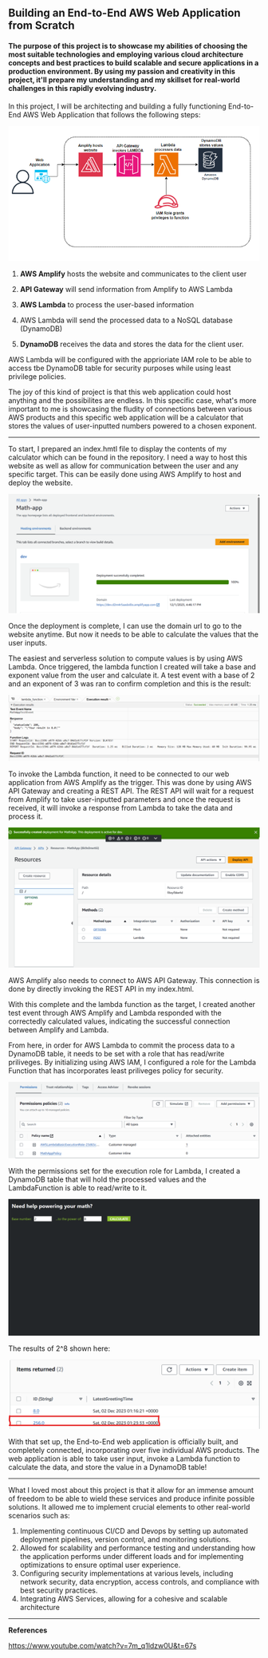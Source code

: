 ## Building an End-to-End AWS Web Application from Scratch
#### The purpose of this project is to showcase my abilities of choosing the most suitable technologies and employing various cloud architecture concepts and best practices to build scalable and secure applications in a production environment. By using my passion and creativity in this project, it'll prepare my understanding and my skillset for real-world challenges in this rapidly evolving industry.

In this project, I will be architecting and building a fully functioning End-to-End AWS Web Application that follows the following steps:

![alt text](https://github.com/Seanhui2000/AWS-Projects/blob/main/web-app/Screenshots/web%20architecture.PNG)

1. **AWS Amplify** hosts the website and communicates to the client user
   
2. **API Gateway** will send information from Amplify to AWS Lambda
   
3. **AWS Lambda** to process the user-based information
   
4. AWS Lambda will send the processed data to a NoSQL database (DynamoDB)
 
5. **DynamoDB** receives the data and stores the data for the client user.

AWS Lambda will be configured with the apprioriate IAM role to be able to access tbe DynamoDB table for security purposes while using least privilege policies.

The joy of this kind of project is that this web application could host anything and the possibilites are endless. 
In this specific case, what's more important to me is showcasing the fludity of connections between various AWS products and this specific web application will be a calculator that stores 
the values of user-inputted numbers powered to a chosen exponent.

-----
To start, I prepared an index.hmtl file to display the contents of my calculator which can be found in the repository. I need a way to host this website as well as allow for communication 
between the user and any specific target. This can be easily done using AWS Amplify to host and deploy the website.

![alt text](https://github.com/Seanhui2000/AWS-Projects/blob/main/web-app/Screenshots/Amplify-Deployment.png)

Once the deployment is complete, I can use the domain url to go to the website anytime. But now it needs to be able to calculate the values that the user inputs.

The easiest and serverless solution to compute values is by using AWS Lambda. Once triggered, the lambda function I created will take a base and exponent value from the user and calculate it. 
A test event with a base of 2 and an exponent of 3 was ran to confirm completion and this is the result:

![alt text](https://github.com/Seanhui2000/AWS-Projects/blob/main/web-app/Screenshots/TestingLambdaResults.png)

To invoke the Lambda function, it need to be connected to our web application from AWS Amplify as the trigger. This was done by using AWS API Gateway and creating a REST API. 
The REST API will wait for a request from Amplify to take user-inputted parameters and once the request is received, it will invoke a response from Lambda to take the data and process it.

![alt text](https://github.com/Seanhui2000/AWS-Projects/blob/main/web-app/Screenshots/deploying-API.png)

AWS Amplify also needs to connect to AWS API Gateway. This connection is done by directly invoking the REST API in my index.html.

With this complete and the lambda function as the target, I created another test event through AWS Amplify and Lambda responded with the correctedly calculated values, indicating the successful connection between Amplify and Lambda.

From here, in order for AWS Lambda to commit the process data to a DynamoDB table, it needs to be set with a role that has read/write priliveges. 
By initializing using AWS IAM, I configured a role for the Lambda Function that has incorporates least priliveges policy for security. 

![alt text](https://github.com/Seanhui2000/AWS-Projects/blob/main/web-app/Screenshots/IAMPolicyCreation.png)

With the permissions set for the execution role for Lambda,  I created a DynamoDB table that will hold the processed values and the LambdaFunction is able to read/write to it.

![alt text](https://github.com/Seanhui2000/AWS-Projects/blob/main/web-app/Screenshots/web-app-launched.png)

The results of 2^8 shown here: 

![alt text](https://github.com/Seanhui2000/AWS-Projects/blob/main/web-app/Screenshots/value-saved-dynamo.png)

With that set up, the End-to-End web application is officially built, and completely connected, incorporating over five individual AWS products. The web application is able to take user input, invoke a Lambda function to calculate the data, and store the value in a DynamoDB table! 

-----

What I loved most about this project is that it allow for an immense amount of freedom to be able to wield these services and produce infinite possible solutions. It allowed me to implement crucial elements to other real-world scenarios such as:

1. Implementing continuous CI/CD and Devops by setting up automated deployment pipelines, version control, and monitoring solutions.
2. Allowed for scalability and performance testing and understanding how the application performs under different loads and for implementing optimizations to ensure optimal user experience.
3. Configuring security implementations at various levels, including network security, data encryption, access controls, and compliance with best security practices.
4. Integrating AWS Services, allowing for a cohesive and scalable architecture

-----
**References**

https://www.youtube.com/watch?v=7m_q1ldzw0U&t=67s
